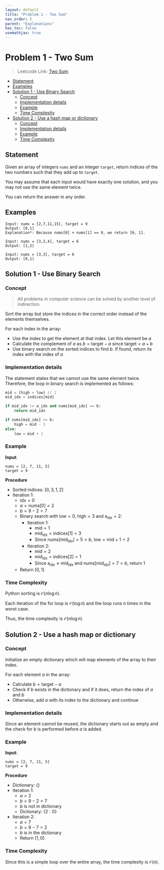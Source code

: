 ```yaml
---
layout: default
title: "Problem 1 - Two Sum"
nav_order: 5
parent: "Explanations"
has_toc: false
usemathjax: true
---
```


# <!-- omit in toc --> Problem 1 - Two Sum

> Leetcode Link: [Two Sum](https://leetcode.com/problems/two-sum).

- [Statement](#statement)
- [Examples](#examples)
- [Solution 1 - Use Binary Search](#solution-1---use-binary-search)
  - [Concept](#concept)
  - [Implementation details](#implementation-details)
  - [Example](#example)
  - [Time Complexity](#time-complexity)
- [Solution 2 - Use a hash map or dictionary](#solution-2---use-a-hash-map-or-dictionary)
  - [Concept](#concept-1)
  - [Implementation details](#implementation-details-1)
  - [Example](#example-1)
  - [Time Complexity](#time-complexity-1)

## Statement

Given an array of integers `nums` and an integer `target`, return indices of the two numbers such that they add up to `target`.

You may assume that each input would have exactly one solution, and you may not use the same element twice.

You can return the answer in any order.

## Examples

```block
Input: nums = [2,7,11,15], target = 9
Output: [0,1]
Explanation*: Because nums[0] + nums[1] == 9, we return [0, 1].
```

```block
Input: nums = [3,2,4], target = 6
Output: [1,2]
```

```block
Input: nums = [3,3], target = 6
Output: [0,1]
```

## Solution 1 - Use Binary Search

### Concept

> All problems in computer science can be solved by another level of indirection.

Sort the array but store the indices in the correct order instead of the elements themselves.

For each index in the array:

- Use the index to get the element at that index. Let this element be $a$
- Calculate the complement of $a$ as $b = \text{target} - a$ since $\text{target} = a + b$
- Use binary search on the sorted indices to find $b$. If found, return its index with the index of $a$

### Implementation details

The statement states that we cannot use the same element twice. Therefore, the loop in binary search is implemented as follows:

```python
mid = (high + low) // 2
mid_idx = indices[mid]

if mid_idx != a_idx and nums[mid_idx] == b:
    return mid_idx

if nums[mid_idx] >= b:
    high = mid - 1
else:
    low = mid + 1
```

### Example

**Input**:

```block
nums = [2, 7, 11, 5]
target = 9
```

**Procedure**

- Sorted indices: $[0, 3, 1, 2]$
- Iteration 1:
  - $\text{idx} = 0$
  - $a = \text{nums}[0] = 2$
  - $b = 9 - 2 = 7$
  - Binary search with $\text{low} = 0$, $\text{high} = 3$ and $\text{a}_{\text{idx}} = 2$:
    - Iteration 1:
      - $\text{mid} = 1$
      - $\text{mid}_{\text{idx}} = \text{indices}[1] = 3$
      - Since $\text{nums}[\text{mid}_{\text{idx}}] = 5 < b$, $\text{low} = \text{mid} + 1 = 2$
    - Iteration 2:
      - $\text{mid} = 2$
      - $\text{mid}_{\text{idx}} = \text{indices}[2] = 1$
      - Since $\text{a}_{\text{idx}} \not ={\text{mid}_{\text{idx}}}$ and $\text{nums}[\text{mid}_{\text{idx}}] = 7 = b$, return $1$
  - Return $[0, 1]$

### Time Complexity

Python sorting is $\mathcal{O}(n\log{}n)$.

Each iteration of the for loop is $\mathcal{O}(\log{}n)$ and the loop runs $n$ times in the worst case.

Thus, the time complexity is $\mathcal{O}(n\log{}n)$.

## Solution 2 - Use a hash map or dictionary

### Concept

Initialize an empty dictionary which will map elements of the array to their index.

For each element $a$ in the array:

- Calculate $b= \text{target} - a$
- Check if $b$ exists in the dictionary and if it does, return the index of $a$ and $b$
- Otherwise, add $a$ with its index to the dictionary and continue

### Implementation details

Since an element cannot be reused, the dictionary starts out as empty and the check for $b$ is performed before $a$ is added.

### Example

**Input**:

```block
nums = [2, 7, 11, 5]
target = 9
```

**Procedure**

- Dictionary: $\{\}$
- Iteration 1:
  - $a = 2$
  - $b = 9 - 2 = 7$
  - $b$ is not in dictionary
  - Dictionary: $\{2: 0\}$
- Iteration 2:
  - $a = 7$
  - $b = 9 - 7 = 2$
  - $b$ is in the dictionary
  - Return $[1, 0]$

### Time Complexity

Since this is a simple loop over the entire array, the time complexity is $\mathcal{O}(n)$.
